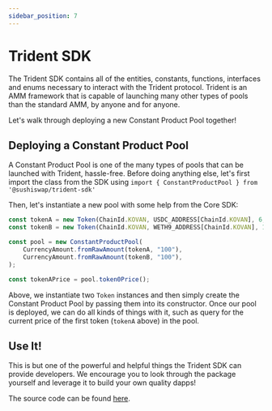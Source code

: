 ```yaml
---
sidebar_position: 7
---
```


# Trident SDK

The Trident SDK contains all of the entities, constants, functions, interfaces and enums necessary to interact with the Trident protocol. Trident is an AMM framework that is capable of launching many other types of pools than the standard AMM, by anyone and for anyone.

Let's walk through deploying a new Constant Product Pool together!

## Deploying a Constant Product Pool

A Constant Product Pool is one of the many types of pools that can be launched with Trident, hassle-free. Before doing anything else, let's first import the class from the SDK using `import { ConstantProductPool } from '@sushiswap/trident-sdk'`

Then, let's instantiate a new pool with some help from the Core SDK:

```typescript
const tokenA = new Token(ChainId.KOVAN, USDC_ADDRESS[ChainId.KOVAN], 6, "USDC", "USD Coin");
const tokenB = new Token(ChainId.KOVAN, WETH9_ADDRESS[ChainId.KOVAN], 18, "WETH", "Wrapped Ether");

const pool = new ConstantProductPool(
	CurrencyAmount.fromRawAmount(tokenA, "100"),
	CurrencyAmount.fromRawAmount(tokenB, "100"),
);

const tokenAPrice = pool.token0Price();
```

Above, we instantiate two `Token` instances and then simply create the Constant Product Pool by passing them into its constructor. Once our pool is deployed, we can do all kinds of things with it, such as query for the current price of the first token (`tokenA` above) in the pool.

## Use It!

This is but one of the powerful and helpful things the Trident SDK can provide developers. We encourage you to look through the package yourself and leverage it to build your own quality dapps!

The source code can be found [here](https://github.com/sushiswap/sdk/tree/canary/packages/trident-sdk).
